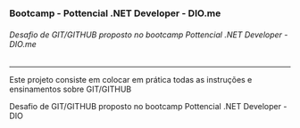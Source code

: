 ### Bootcamp - Pottencial .NET Developer - DIO.me

###### Desafio de GIT/GITHUB proposto no bootcamp Pottencial .NET Developer - DIO.me

__________________________________

Este projeto consiste em colocar em prática todas as instruções e ensinamentos sobre GIT/GITHUB

Desafio de GIT/GITHUB proposto no bootcamp Pottencial .NET Developer - DIO


